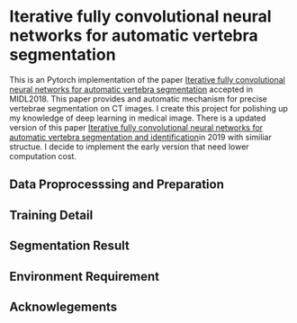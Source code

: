 # Iterative fully convolutional neural networks for automatic vertebra segmentation
This is an Pytorch implementation of the paper [Iterative fully convolutional neural networks for automatic vertebra segmentation](https://openreview.net/forum?id=S1NnlZnjG) accepted in MIDL2018. This paper provides and automatic mechanism for precise vertebrae segmentation on CT images. I create this project for polishing up my knowledge of deep learning in medical image. There is a updated version of this paper [Iterative fully convolutional neural networks for automatic vertebra segmentation and identification](https://arxiv.org/abs/1804.04383)in 2019 with similiar structue. I decide to implement the early version that need lower computation cost.


## Data Proprocesssing and Preparation

## Training Detail

## Segmentation Result

## Environment Requirement

## Acknowlegements
